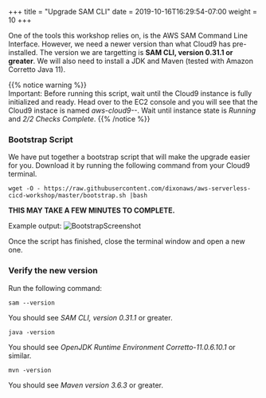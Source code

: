 +++
title = "Upgrade SAM CLI"
date = 2019-10-16T16:29:54-07:00
weight = 10
+++

One of the tools this workshop relies on, is the AWS SAM Command Line Interface. However, we need a newer version 
than what Cloud9 has pre-installed. The version we are targetting is **SAM CLI, version 0.31.1 or greater**. We will also need
to install a JDK and Maven (tested with Amazon Corretto Java 11).

{{% notice warning %}}   
Important: Before running this script, wait until the Cloud9 instance is fully initialized and ready. Head over to the EC2 console and 
you will see that the Cloud9 instace is named *aws-cloud9-<label>-<random string>*. Wait until instance state is *Running* and 
*2/2 Checks Complete*.
{{% /notice %}}


### Bootstrap Script

We have put together a bootstrap script that will make the upgrade easier for you. Download it by running the 
following command from your Cloud9 terminal. 

```
wget -O - https://raw.githubusercontent.com/dixonaws/aws-serverless-cicd-workshop/master/bootstrap.sh |bash
```

**THIS MAY TAKE A FEW MINUTES TO COMPLETE.**

Example output: 
![BootstrapScreenshot](/images/screenshot-bootstrap.png)

Once the script has finished, close the terminal window and open a new one. 


### Verify the new version

Run the following command: 

```
sam --version
```

You should see *SAM CLI, version 0.31.1* or greater.

```
java -version
```

You should see *OpenJDK Runtime Environment Corretto-11.0.6.10.1* or similar.

```
mvn -version
```

You should see *Maven version 3.6.3* or greater. 